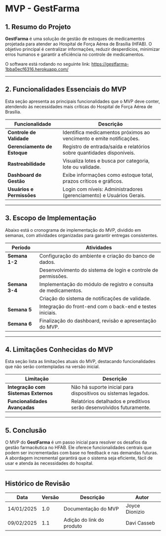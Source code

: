 # MVP - GestFarma

## 1. Resumo do Projeto
**GestFarma** é uma solução de gestão de estoques de medicamentos projetada para atender ao Hospital de Força Aérea de Brasília (HFAB). O objetivo principal é centralizar informações, reduzir desperdícios, minimizar erros humanos e garantir a eficiência no controle de medicamentos.

O software está rodando no seguinte link: https://gestfarma-1bba0ecf6316.herokuapp.com/

---

## 2. Funcionalidades Essenciais do MVP
Esta seção apresenta as principais funcionalidades que o MVP deve conter, atendendo às necessidades mais críticas do Hospital de Força Aérea de Brasília.

| Funcionalidade            | Descrição                                                                 |
|---------------------------|---------------------------------------------------------------------------|
| **Controle de Validade**  | Identifica medicamentos próximos ao vencimento e emite notificações.     |
| **Gerenciamento de Estoque** | Registro de entrada/saída e relatórios sobre quantidades disponíveis.  |
| **Rastreabilidade**       | Visualiza lotes e busca por categoria, lote ou validade.                 |
| **Dashboard de Gestão**   | Exibe informações como estoque total, prazos críticos e gráficos.        |
| **Usuários e Permissões** | Login com níveis: Administradores (gerenciamento) e Usuários Gerais.     |

---

## 3. Escopo de Implementação
Abaixo está o cronograma de implementação do MVP, dividido em semanas, com atividades organizadas para garantir entregas consistentes.

| Período        | Atividades                                                                 |
|----------------|-----------------------------------------------------------------------------|
| **Semana 1-2** | Configuração do ambiente e criação do banco de dados.                      |
|                | Desenvolvimento do sistema de login e controle de permissões.             |
| **Semana 3-4** | Implementação do módulo de registro e consulta de medicamentos.            |
|                | Criação do sistema de notificações de validade.                           |
| **Semana 5**   | Integração do front-end com o back-end e testes iniciais.                  |
| **Semana 6**   | Finalização do dashboard, revisão e apresentação do MVP.                  |

---

## 4. Limitações Conhecidas do MVP
Esta seção lista as limitações atuais do MVP, destacando funcionalidades que não serão contempladas na versão inicial.

| Limitação                        | Descrição                                                      |
|----------------------------------|---------------------------------------------------------------|
| **Integração com Sistemas Externos** | Não há suporte inicial para dispositivos ou sistemas legados. |
| **Funcionalidades Avançadas**    | Relatórios detalhados e preditivos serão desenvolvidos futuramente. |

---

## 5. Conclusão
O MVP do **GestFarma** é um passo inicial para resolver os desafios da gestão farmacêutica no HFAB. Ele oferece funcionalidades centrais que podem ser incrementadas com base no feedback e nas demandas futuras. A abordagem incremental garantirá que o sistema seja eficiente, fácil de usar e atenda às necessidades do hospital.

---


## Histórico de Revisão

| **Data**       | **Versão** | **Descrição**                                                     | **Autor**                                                                                      |
|----------------|------------|-------------------------------------------------------------------|------------------------------------------------------------------------------------------------|
| 14/01/2025     | 1.0        | Documentação do MVP | Joyce Dionizio |
| 09/02/2025     | 1.1        | Adição do link do produto | Davi Casseb |

